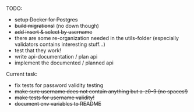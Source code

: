 TODO:

- ~~setup Docker for Postgres~~
- ~~build migrations!~~ (no down though)
- ~~add insert & select by username~~
- there are some re-organization needed in the utils-folder (especially validators contains interesting stuff...)
- test that they work!
- write api-documentation / plan api
- implement the documented / planned api


Current task:
- fix tests for password validity testing
- ~~make sure username does not contain anything but a-z0-9 (no spaces!)~~
- ~~make tests for username validity!~~
- ~~document env variables to README~~
